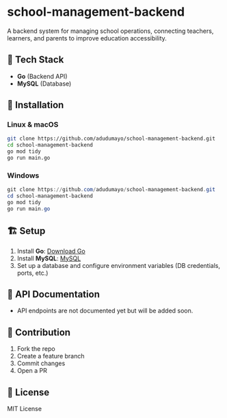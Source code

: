 # school-management-backend

A backend system for managing school operations, connecting teachers, learners, and parents to improve education accessibility.

## 🚀 Tech Stack  

- **Go** (Backend API)  
- **MySQL** (Database)  

## 🔧 Installation  

### Linux & macOS  

```sh
git clone https://github.com/adudumayo/school-management-backend.git  
cd school-management-backend  
go mod tidy  
go run main.go  
```  

### Windows  

```powershell
git clone https://github.com/adudumayo/school-management-backend.git  
cd school-management-backend  
go mod tidy  
go run main.go  
```  

## 🏗 Setup  

1. Install **Go**: [Download Go](https://go.dev/doc/install)  
2. Install **MySQL**: [MySQL](https://dev.mysql.com/downloads/)  
3. Set up a database and configure environment variables (DB credentials, ports, etc.)  

## 📜 API Documentation  

- API endpoints are not documented yet but will be added soon.  

## 📌 Contribution  

1. Fork the repo  
2. Create a feature branch  
3. Commit changes  
4. Open a PR  

## 📄 License  

MIT License  
